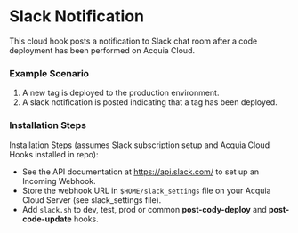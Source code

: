 # Slack Notification

This cloud hook posts a notification to Slack chat room after a code deployment
has been performed on Acquia Cloud.

### Example Scenario

1. A new tag is deployed to the production environment.
2. A slack notification is posted indicating that a tag has been deployed.

### Installation Steps

Installation Steps (assumes Slack subscription setup and Acquia Cloud Hooks installed in repo):

* See the API documentation at https://api.slack.com/ to set up an Incoming Webhook.
* Store the webhook URL in `$HOME/slack_settings` file on your Acquia Cloud Server (see slack_settings file).
* Add `slack.sh` to dev, test, prod or common __post-cody-deploy__ and __post-code-update__ hooks.


